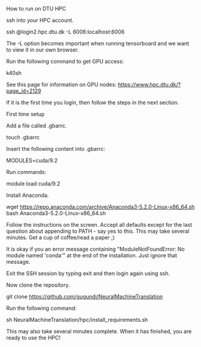 How to run on DTU HPC

ssh into your HPC account.

ssh <userid>@login2.hpc.dtu.dk -L 6006:localhost:6006

The -L option becomes important when running tensorboard and we want to view it in our own browser.

Run the following command to get GPU access:

k40sh

See this page for information on GPU nodes: https://www.hpc.dtu.dk/?page_id=2129

If it is the first time you login, then follow the steps in the next section.

First time setup

Add a file called .gbarrc.

touch .gbarrc

Insert the following content into .gbarrc:

MODULES=cuda/9.2

Run commands:

module load cuda/9.2

Install Anaconda.

wget https://repo.anaconda.com/archive/Anaconda3-5.2.0-Linux-x86_64.sh bash Anaconda3-5.2.0-Linux-x86_64.sh

Follow the instructions on the screen. Accept all defaults except for the last question about appending to PATH - say yes to this. This may take several minutes. Get a cup of coffee/read a paper ;)

It is okay if you an error message containing "ModuleNotFoundError: No module named 'conda'" at the end of the installation. Just ignore that message.

Exit the SSH session by typing exit and then login again using ssh.

Now clone the repository.

git clone https://github.com/gugundi/NeuralMachineTranslation

Run the following command:

sh NeuralMachineTranslation/hpc/install_requirements.sh

This may also take several minutes complete. When it has finished, you are ready to use the HPC!
